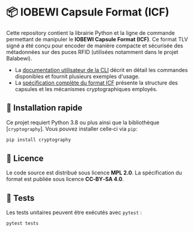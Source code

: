 # 📦 IOBEWI Capsule Format (ICF)

Cette repository contient la librairie Python et la ligne de commande permettant
de manipuler le **IOBEWI Capsule Format (ICF)**. Ce format TLV signé a été conçu
pour encoder de manière compacte et sécurisée des métadonnées sur des puces RFID
(utilisées notamment dans le projet Balabewi).

- La [documentation utilisateur de la CLI](icf/cli/README.md) décrit en détail
  les commandes disponibles et fournit plusieurs exemples d'usage.
- La [spécification complète du format ICF](doc/SPEC-ICF.md) présente la structure
  des capsules et les mécanismes cryptographiques employés.

## 🔧 Installation rapide

Ce projet requiert Python 3.8 ou plus ainsi que la bibliothèque
[`cryptography`]. Vous pouvez installer celle‑ci via `pip`:

```bash
pip install cryptography
```

## 📄 Licence

Le code source est distribué sous licence **MPL 2.0**. La spécification du format
est publiée sous licence **CC‑BY‑SA 4.0**.

## 🧪 Tests

Les tests unitaires peuvent être exécutés avec `pytest` :

```bash
pytest tests
```
